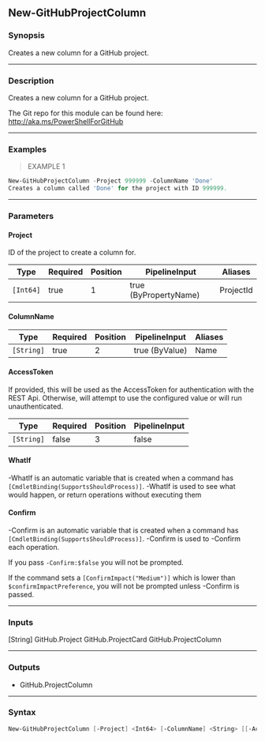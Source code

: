 New-GitHubProjectColumn
-----------------------

### Synopsis
Creates a new column for a GitHub project.

---

### Description

Creates a new column for a GitHub project.

The Git repo for this module can be found here: http://aka.ms/PowerShellForGitHub

---

### Examples
> EXAMPLE 1

```PowerShell
New-GitHubProjectColumn -Project 999999 -ColumnName 'Done'
Creates a column called 'Done' for the project with ID 999999.
```

---

### Parameters
#### **Project**
ID of the project to create a column for.

|Type     |Required|Position|PipelineInput        |Aliases  |
|---------|--------|--------|---------------------|---------|
|`[Int64]`|true    |1       |true (ByPropertyName)|ProjectId|

#### **ColumnName**

|Type      |Required|Position|PipelineInput |Aliases|
|----------|--------|--------|--------------|-------|
|`[String]`|true    |2       |true (ByValue)|Name   |

#### **AccessToken**
If provided, this will be used as the AccessToken for authentication with the
REST Api.  Otherwise, will attempt to use the configured value or will run unauthenticated.

|Type      |Required|Position|PipelineInput|
|----------|--------|--------|-------------|
|`[String]`|false   |3       |false        |

#### **WhatIf**
-WhatIf is an automatic variable that is created when a command has ```[CmdletBinding(SupportsShouldProcess)]```.
-WhatIf is used to see what would happen, or return operations without executing them
#### **Confirm**
-Confirm is an automatic variable that is created when a command has ```[CmdletBinding(SupportsShouldProcess)]```.
-Confirm is used to -Confirm each operation.

If you pass ```-Confirm:$false``` you will not be prompted.

If the command sets a ```[ConfirmImpact("Medium")]``` which is lower than ```$confirmImpactPreference```, you will not be prompted unless -Confirm is passed.

---

### Inputs
[String]
GitHub.Project
GitHub.ProjectCard
GitHub.ProjectColumn

---

### Outputs
* GitHub.ProjectColumn

---

### Syntax
```PowerShell
New-GitHubProjectColumn [-Project] <Int64> [-ColumnName] <String> [[-AccessToken] <String>] [-WhatIf] [-Confirm] [<CommonParameters>]
```
